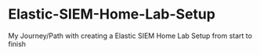 # Elastic-SIEM-Home-Lab-Setup
My Journey/Path with creating a Elastic SIEM Home Lab Setup from start to finish
